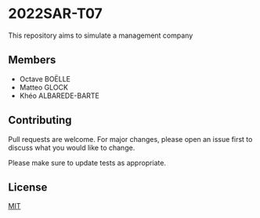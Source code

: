 # 2022SAR-T07

This repository aims to simulate a management company

## Members
- Octave BOËLLE
- Matteo GLOCK
- Khéo ALBAREDE-BARTE

## Contributing
Pull requests are welcome. For major changes, please open an issue first to discuss what you would like to change.

Please make sure to update tests as appropriate.

## License
[MIT](https://choosealicense.com/licenses/mit/)